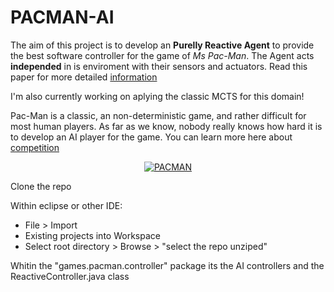 # PACMAN-AI

The aim of this project is to develop an **Purelly Reactive Agent** to provide the best software controller for the game of *Ms Pac-Man*. The Agent acts **independed** in is enviroment with their sensors and actuators. Read this paper for more detailed [information](https://github.com/IA-Repository/PACMAN-Reactive-Agents/blob/master/paper.pdf)

I'm also currently working on aplying the classic MCTS for this domain!

Pac-Man is a classic, an non-deterministic game, and rather difficult for most human players. As far as we know, nobody really knows how hard it is to develop an AI player for the game.
You can learn more here about [competition](http://www.pacman-vs-ghosts.net/) 

<p align="center">
  <a href="https://www.youtube.com/watch?v=PzN0Sk_6BwI"><img src="https://cloud.githubusercontent.com/assets/6472330/7148760/09aaa23c-e2fe-11e4-8fc2-7daa28a3800f.PNG" alt="PACMAN"></a>
</p>

<p> Clone the repo </p>
<p> Within eclipse or other IDE: </p>
<ul>
  <li>File > Import</li>
  <li>Existing projects into Workspace</li>
  <li>Select root directory > Browse > "select the repo unziped"</li>
</ul>
<p>Whitin the "games.pacman.controller" package its the AI controllers and the ReactiveController.java class</p>
